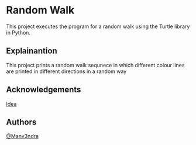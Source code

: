 # Random Walk

This project executes the program for a random walk using the Turtle library in Python.

## Explainantion

This project prints a random walk sequnece in which different colour lines are printed in different directions in a random way

## Acknowledgements
[Idea](https://www.udemy.com/course/100-days-of-code/)

## Authors
[@Manv3ndra](https://github.com/Manv3ndra)
